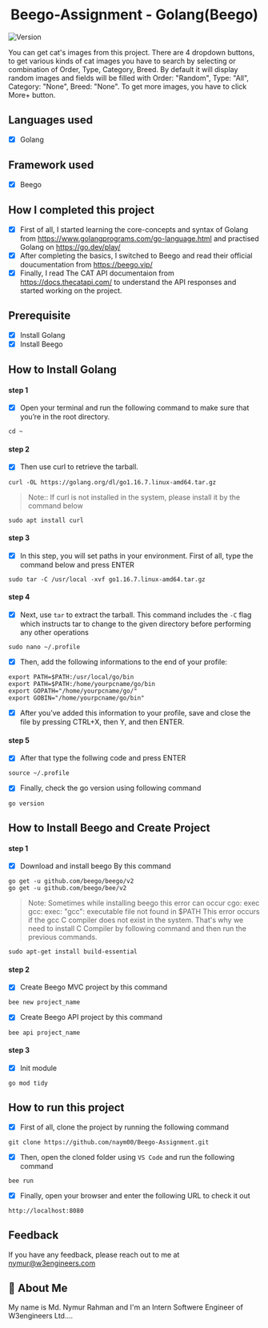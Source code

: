 <h1 align="center">Beego-Assignment - Golang(Beego)</h1>
<p>
  <img alt="Version" src="https://img.shields.io/badge/version-1.0.0-blue.svg?cacheSeconds=2592000" />
</p>
You can get cat's images from this project. There are 4 dropdown buttons, to get various kinds of cat images you have to search by selecting or combination of Order, Type, Category, Breed.
By default it will display random images and fields will be filled with Order: "Random", Type: "All", Category: "None", Breed: "None".
To get more images, you have to click More+ button.

## Languages used
- [x] Golang

## Framework used
- [x] Beego

## How I completed this project
- [x] First of all, I started learning the core-concepts and syntax of Golang from https://www.golangprograms.com/go-language.html and practised Golang on https://go.dev/play/
- [x] After completing the basics, I switched to Beego and read their official doucumentation from https://beego.vip/
- [x] Finally, I read The CAT API documentaion from https://docs.thecatapi.com/ to understand the API responses and started working on the project.

## Prerequisite
- [x] Install Golang
- [x] Install Beego

## How to Install Golang

#### step 1
- [x] Open your terminal and run the following command to make sure that you’re in the root directory.
```
cd ~
```

#### step 2
- [x] Then use curl to retrieve the tarball.
```
curl -OL https://golang.org/dl/go1.16.7.linux-amd64.tar.gz
```
> Note:: If curl is not installed in the system, please install it by the command below
```
sudo apt install curl
```

#### step 3
- [x] In this step, you will set paths in your environment. First of all, type the command below and press ENTER
```
sudo tar -C /usr/local -xvf go1.16.7.linux-amd64.tar.gz
```

#### step 4
- [x] Next, use `tar` to extract the tarball. This command includes the `-C` flag which instructs tar to change to the given directory before performing any other operations
```
sudo nano ~/.profile
```

- [x] Then, add the following informations to the end of your profile:
```
export PATH=$PATH:/usr/local/go/bin
export PATH=$PATH:/home/yourpcname/go/bin
export GOPATH="/home/yourpcname/go/"
export GOBIN="/home/yourpcname/go/bin"
```

- [x] After you’ve added this information to your profile, save and close the file by pressing CTRL+X, then Y, and then ENTER.

#### step 5
- [x] After that type the follwing code and press ENTER
```
source ~/.profile
```

- [x] Finally, check the go version using following command
```
go version
```

## How to Install Beego and Create Project

#### step 1
- [x] Download and install beego By this command
```
go get -u github.com/beego/beego/v2
go get -u github.com/beego/bee/v2
```
> Note: Sometimes while installing beego this error can occur cgo: exec gcc: exec: "gcc": executable file not found in $PATH This error occurs if the gcc C compiler does not exist in the system. That's why we need to install C Compiler by following command and then run the previous commands.
```
sudo apt-get install build-essential
```


#### step 2
- [x] Create Beego MVC project by this command
```
bee new project_name
```

- [x] Create Beego API project by this command
```
bee api project_name
```

#### step 3
- [x] Init module
```
go mod tidy
```

## How to run this project
- [x] First of all, clone the project by running the following command
```
git clone https://github.com/naym00/Beego-Assignment.git
```

- [x] Then, open the cloned folder using `VS Code` and run the following command
```
bee run
```

- [x] Finally, open your browser and enter the following URL to check it out
```
http://localhost:8080
```

## Feedback
If you have any feedback, please reach out to me at nymur@w3engineers.com

## 🚀 About Me
My name is Md. Nymur Rahman and I'm an Intern Softwere Engineer of W3engineers Ltd....
